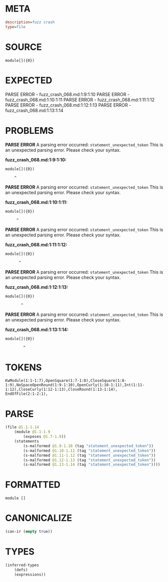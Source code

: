 # META
~~~ini
description=fuzz crash
type=file
~~~
# SOURCE
~~~roc
module[]({0})
~~~
# EXPECTED
PARSE ERROR - fuzz_crash_068.md:1:9:1:10
PARSE ERROR - fuzz_crash_068.md:1:10:1:11
PARSE ERROR - fuzz_crash_068.md:1:11:1:12
PARSE ERROR - fuzz_crash_068.md:1:12:1:13
PARSE ERROR - fuzz_crash_068.md:1:13:1:14
# PROBLEMS
**PARSE ERROR**
A parsing error occurred: `statement_unexpected_token`
This is an unexpected parsing error. Please check your syntax.

**fuzz_crash_068.md:1:9:1:10:**
```roc
module[]({0})
```
        ^


**PARSE ERROR**
A parsing error occurred: `statement_unexpected_token`
This is an unexpected parsing error. Please check your syntax.

**fuzz_crash_068.md:1:10:1:11:**
```roc
module[]({0})
```
         ^


**PARSE ERROR**
A parsing error occurred: `statement_unexpected_token`
This is an unexpected parsing error. Please check your syntax.

**fuzz_crash_068.md:1:11:1:12:**
```roc
module[]({0})
```
          ^


**PARSE ERROR**
A parsing error occurred: `statement_unexpected_token`
This is an unexpected parsing error. Please check your syntax.

**fuzz_crash_068.md:1:12:1:13:**
```roc
module[]({0})
```
           ^


**PARSE ERROR**
A parsing error occurred: `statement_unexpected_token`
This is an unexpected parsing error. Please check your syntax.

**fuzz_crash_068.md:1:13:1:14:**
```roc
module[]({0})
```
            ^


# TOKENS
~~~zig
KwModule(1:1-1:7),OpenSquare(1:7-1:8),CloseSquare(1:8-1:9),NoSpaceOpenRound(1:9-1:10),OpenCurly(1:10-1:11),Int(1:11-1:12),CloseCurly(1:12-1:13),CloseRound(1:13-1:14),
EndOfFile(2:1-2:1),
~~~
# PARSE
~~~clojure
(file @1.1-1.14
	(module @1.1-1.9
		(exposes @1.7-1.9))
	(statements
		(s-malformed @1.9-1.10 (tag "statement_unexpected_token"))
		(s-malformed @1.10-1.11 (tag "statement_unexpected_token"))
		(s-malformed @1.11-1.12 (tag "statement_unexpected_token"))
		(s-malformed @1.12-1.13 (tag "statement_unexpected_token"))
		(s-malformed @1.13-1.14 (tag "statement_unexpected_token"))))
~~~
# FORMATTED
~~~roc
module []
~~~
# CANONICALIZE
~~~clojure
(can-ir (empty true))
~~~
# TYPES
~~~clojure
(inferred-types
	(defs)
	(expressions))
~~~
